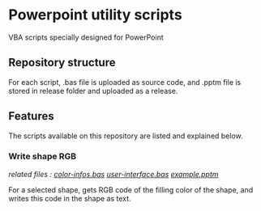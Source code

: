 # Powerpoint utility scripts
VBA scripts specially designed for PowerPoint

## Repository structure

For each script, .bas file is uploaded as source code, and .pptm file is stored in release folder and uploaded as a release.

## Features
The scripts available on this repository are listed and explained below.

### Write shape RGB
*related files : [color-infos.bas](https://github.com/ronan-deshays/powerpoint-utility-scripts/write-shape-RGB/color-infos.bas) [user-interface.bas](https://github.com/ronan-deshays/powerpoint-utility-scripts/write-shape-RGB/user-interface.bas) [example.pptm](https://github.com/ronan-deshays/powerpoint-utility-scripts/write-shape-RGB/example.pptm)*

For a selected shape, gets RGB code of the filling color of the shape, and writes this code in the shape as text.





